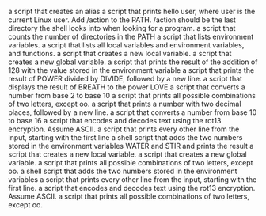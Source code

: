 a script that creates an alias
 a script that prints hello user, where user is the current Linux user.
Add /action to the PATH. /action should be the last directory the shell looks into when looking for a program.
 a script that counts the number of directories in the PATH
a script that lists environment variables.
a script that lists all local variables and environment variables, and functions.
 a script that creates a new local variable.
 a script that creates a new global variable.
a script that prints the result of the addition of 128 with the value stored in the environment variable
a script that prints the result of POWER divided by DIVIDE, followed by a new line.
a script that displays the result of BREATH to the power LOVE
a script that converts a number from base 2 to base 10
 a script that prints all possible combinations of two letters, except oo.
a script that prints a number with two decimal places, followed by a new line.
a script that converts a number from base 10 to base 16
a script that encodes and decodes text using the rot13 encryption. Assume ASCII.
 a script that prints every other line from the input, starting with the first line
a shell script that adds the two numbers stored in the environment variables WATER and STIR and prints the result
 a script that creates a new local variable.
 a script that creates a new global variable.
 a script that prints all possible combinations of two letters, except oo.
a shell script that adds the two numbers stored in the environment variables
a script that prints every other line from the input, starting with the first line.
 a script that encodes and decodes text using the rot13 encryption. Assume ASCII.
a script that prints all possible combinations of two letters, except oo.

